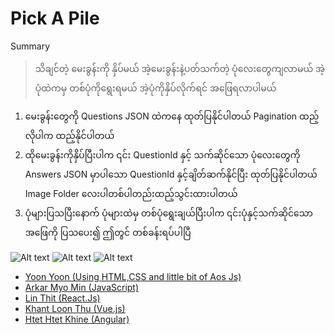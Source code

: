 ﻿# Pick A Pile

Summary

> ‌သိချင်တဲ့ မေးခွန်းကို နှိပ်မယ် အဲ့မေးခွန်းနဲ့ပတ်သက်တဲ့ ပုံလေးတွေကျလာမယ် အဲ့ပုံထဲကမှ တစ်ပုံကိုရွေးရမယ် အဲ့ပုံကိုနှိပ်လိုက်ရင် အဖြေရလာပါမယ်

1. မေးခွန်းတွေကို Questions JSON ထဲကနေ ထုတ်ပြနိုင်ပါတယ် Pagination ထည့်လိုပါက ထည့်နိုင်ပါတယ်
2. ထိုမေးခွန်းကိုနှိပ်ပြီးပါက ၎င်း QuestionId နှင့် သက်ဆိုင်သော
ပုံလေးတွေကို Answers JSON မှာပါသော QuestionId နှင့်ချိတ်ဆက်နိုင်ပြီး ထုတ်ပြနိုင်ပါတယ် 
Image Folder လေးပါတစ်ပါတည်းထည့်သွင်းထားပါတယ်
3. ပုံများပြသပြီး‌နောက် ပုံများထဲမှ တစ်ပုံရွေးချယ်ပြီးပါက ၎င်းပုံနှင့်သက်ဆိုင်သော အဖြေကို ပြသပေး၍ ဤတွင် တစ်ခန်းရပ်ပါပြီ

![Alt text](https://raw.githubusercontent.com/sannlynnhtun-coding/Pick-A-Pile/main/PickAPileFlow1.jpg?token=GHSAT0AAAAAACICUZFLYD36PJW5AKVIQOO2ZJIJ44A)
![Alt text](https://raw.githubusercontent.com/sannlynnhtun-coding/Pick-A-Pile/main/PickAPileFlow2.jpg?token=GHSAT0AAAAAACICUZFKQ7N6AZ5JMRF4T5G4ZJIJ5PQ)
![Alt text](https://raw.githubusercontent.com/sannlynnhtun-coding/Pick-A-Pile/main/PickAPileMindMap.PNG?token=GHSAT0AAAAAACICUZFLBNYWXJKB3S3BYFEUZJIJ5VQ)
- [Yoon Yoon (Using HTML,CSS and little bit of Aos Js)](https://github.com/yoonren6324/Tarot.git)
- [Arkar Myo Min (JavaScript)](https://github.com/akmm-dev/pick-a-pile)
- [Lin Thit (React.Js)](https://github.com/LinThit27/Pick-A-Pile-React-Tailwind-Node-Express)
- [Khant Loon Thu (Vue.js)](https://github.com/FairyLychee/Pick-A-Pile.git)
- [Htet Htet Khine (Angular)](https://github.com/scm-htethtetkhine/Pickapile)
 


